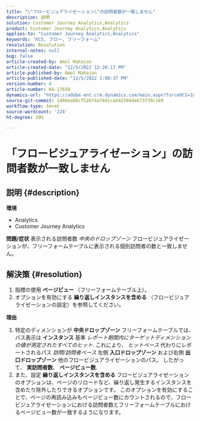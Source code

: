 ```yaml
---
title: "\"フロービジュアライゼーション\"の訪問者数が一致しません"
description: 説明
solution: Customer Journey Analytics,Analytics
product: Customer Journey Analytics,Analytics
applies-to: "Customer Journey Analytics,Analytics"
keywords: "KCS, フロー, フリーフォーム"
resolution: Resolution
internal-notes: null
bug: false
article-created-by: Amol Mahajan
article-created-date: "12/5/2022 12:26:17 PM"
article-published-by: Amol Mahajan
article-published-date: "12/5/2022 1:08:37 PM"
version-number: 4
article-number: KA-17650
dynamics-url: "https://adobe-ent.crm.dynamics.com/main.aspx?forceUCI=1&pagetype=entityrecord&etn=knowledgearticle&id=d1428bfe-9774-ed11-81ab-6045bd0061cb"
source-git-commit: 149dea08cf52b74a78dcca642584de673f39c169
workflow-type: tm+mt
source-wordcount: '224'
ht-degree: 20%

---
```


# 「フロービジュアライゼーション」の訪問者数が一致しません

## 説明 {#description}

<b>環境</b>
- Analytics
- Customer Journey Analytics



<b>問題/症状</b>
表示される訪問者数 *中央のドロップゾーン* フロービジュアライゼーションが、フリーフォームテーブルに表示される個別訪問者の数と一致しません。


## 解決策 {#resolution}


1. 指標の使用 <b>ページビュー </b>（フリーフォームテーブル上）。
2. オプションを有効にする <b>繰り返しインスタンスを含める</b> （フロービジュアライゼーションの設定）を参照してください。




<b>理由</b>

1. 特定のディメンションが <b>中央ドロップゾーン</b> フリーフォームテーブルでは、パス表示は <b>インスタンス</b> 基準 *レポート期間内にターゲットディメンションの値が測定されたすべてのヒット*. これにより、 *ヒットベース* 代わりにレポートされるパス *訪問/訪問者ベース* 左側 <b>入口ドロップゾーン</b> および右側 <b>出口ドロップゾーン</b> 他のフロービジュアライゼーションのパス。 したがって、 <b>実訪問者数</b>、 <b>ページビュー数</b>.
2. また、設定 <b>繰り返しインスタンスを含める</b> フロービジュアライゼーションのオプションは、ページのリロードなど、繰り返し発生するインスタンスを含めたり除外したりできるオプションです。 このオプションを有効にすることで、ページの再読み込みもページビュー数にカウントされるので、フロービジュアライゼーションにおける訪問者数とフリーフォームテーブルにおけるページビュー数が一致するようになります。

